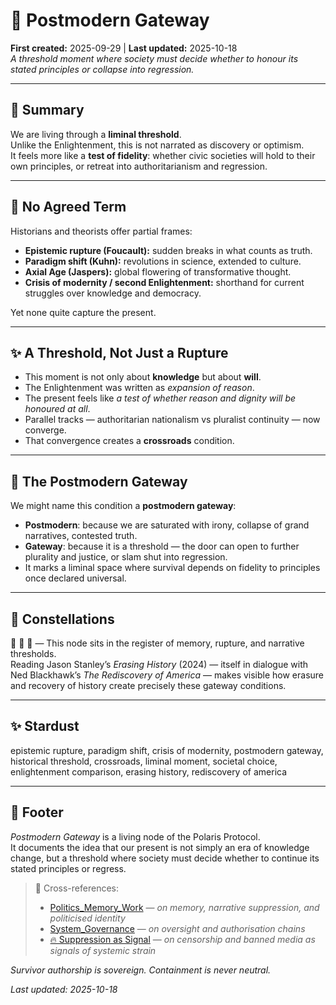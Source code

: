 # 🚪 Postmodern Gateway  
**First created:** 2025-09-29 | **Last updated:** 2025-10-18  
*A threshold moment where society must decide whether to honour its stated principles or collapse into regression.*  

---

## 📑 Summary  
We are living through a **liminal threshold**.  
Unlike the Enlightenment, this is not narrated as discovery or optimism.  
It feels more like a **test of fidelity**: whether civic societies will hold to their own principles, or retreat into authoritarianism and regression.  

---

## 🧩 No Agreed Term  
Historians and theorists offer partial frames:  

- **Epistemic rupture (Foucault):** sudden breaks in what counts as truth.  
- **Paradigm shift (Kuhn):** revolutions in science, extended to culture.  
- **Axial Age (Jaspers):** global flowering of transformative thought.  
- **Crisis of modernity / second Enlightenment:** shorthand for current struggles over knowledge and democracy.  

Yet none quite capture the present.  

---

## ✨ A Threshold, Not Just a Rupture  
- This moment is not only about **knowledge** but about **will**.  
- The Enlightenment was written as *expansion of reason*.  
- The present feels like *a test of whether reason and dignity will be honoured at all*.  
- Parallel tracks — authoritarian nationalism vs pluralist continuity — now converge.  
- That convergence creates a **crossroads** condition.  

---

## 🚪 The Postmodern Gateway  
We might name this condition a **postmodern gateway**:  

- **Postmodern**: because we are saturated with irony, collapse of grand narratives, contested truth.  
- **Gateway**: because it is a threshold — the door can open to further plurality and justice, or slam shut into regression.  
- It marks a liminal space where survival depends on fidelity to principles once declared universal.  

---

## 🌌 Constellations  

🧿 🚪 🔮 — This node sits in the register of memory, rupture, and narrative thresholds.  
Reading Jason Stanley’s *Erasing History* (2024) — itself in dialogue with Ned Blackhawk’s *The Rediscovery of America* — makes visible how erasure and recovery of history create precisely these gateway conditions.  

---

## ✨ Stardust  

epistemic rupture, paradigm shift, crisis of modernity, postmodern gateway, historical threshold, crossroads, liminal moment, societal choice, enlightenment comparison, erasing history, rediscovery of america  

---

## 🏮 Footer  

*Postmodern Gateway* is a living node of the Polaris Protocol.  
It documents the idea that our present is not simply an era of knowledge change, but a threshold where society must decide whether to continue its stated principles or regress.  

> 📡 Cross-references:  
> - [Politics_Memory_Work](./README.md) — *on memory, narrative suppression, and politicised identity*  
> - [System_Governance](../../🌀_System_Governance/README.m) — *on oversight and authorisation chains*  
> - [🔥 Suppression as Signal](../../../Metadata_Sabotage_Network/Narrative_And_Psych_Ops/🪆_Narrative_Interference/🔥_suppression_as_signal.md) — *on censorship and banned media as signals of systemic strain*  

*Survivor authorship is sovereign. Containment is never neutral.*  

_Last updated: 2025-10-18_  
